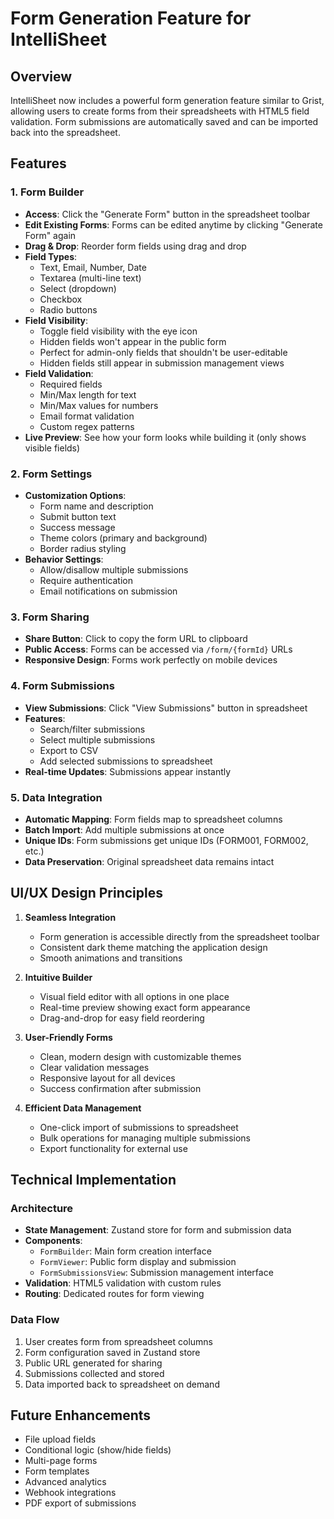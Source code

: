 # Form Generation Feature for IntelliSheet

## Overview
IntelliSheet now includes a powerful form generation feature similar to Grist, allowing users to create forms from their spreadsheets with HTML5 field validation. Form submissions are automatically saved and can be imported back into the spreadsheet.

## Features

### 1. Form Builder
- **Access**: Click the "Generate Form" button in the spreadsheet toolbar
- **Edit Existing Forms**: Forms can be edited anytime by clicking "Generate Form" again
- **Drag & Drop**: Reorder form fields using drag and drop
- **Field Types**: 
  - Text, Email, Number, Date
  - Textarea (multi-line text)
  - Select (dropdown)
  - Checkbox
  - Radio buttons
- **Field Visibility**:
  - Toggle field visibility with the eye icon
  - Hidden fields won't appear in the public form
  - Perfect for admin-only fields that shouldn't be user-editable
  - Hidden fields still appear in submission management views
- **Field Validation**:
  - Required fields
  - Min/Max length for text
  - Min/Max values for numbers
  - Email format validation
  - Custom regex patterns
- **Live Preview**: See how your form looks while building it (only shows visible fields)

### 2. Form Settings
- **Customization Options**:
  - Form name and description
  - Submit button text
  - Success message
  - Theme colors (primary and background)
  - Border radius styling
- **Behavior Settings**:
  - Allow/disallow multiple submissions
  - Require authentication
  - Email notifications on submission

### 3. Form Sharing
- **Share Button**: Click to copy the form URL to clipboard
- **Public Access**: Forms can be accessed via `/form/{formId}` URLs
- **Responsive Design**: Forms work perfectly on mobile devices

### 4. Form Submissions
- **View Submissions**: Click "View Submissions" button in spreadsheet
- **Features**:
  - Search/filter submissions
  - Select multiple submissions
  - Export to CSV
  - Add selected submissions to spreadsheet
- **Real-time Updates**: Submissions appear instantly

### 5. Data Integration
- **Automatic Mapping**: Form fields map to spreadsheet columns
- **Batch Import**: Add multiple submissions at once
- **Unique IDs**: Form submissions get unique IDs (FORM001, FORM002, etc.)
- **Data Preservation**: Original spreadsheet data remains intact

## UI/UX Design Principles

1. **Seamless Integration**
   - Form generation is accessible directly from the spreadsheet toolbar
   - Consistent dark theme matching the application design
   - Smooth animations and transitions

2. **Intuitive Builder**
   - Visual field editor with all options in one place
   - Real-time preview showing exact form appearance
   - Drag-and-drop for easy field reordering

3. **User-Friendly Forms**
   - Clean, modern design with customizable themes
   - Clear validation messages
   - Responsive layout for all devices
   - Success confirmation after submission

4. **Efficient Data Management**
   - One-click import of submissions to spreadsheet
   - Bulk operations for managing multiple submissions
   - Export functionality for external use

## Technical Implementation

### Architecture
- **State Management**: Zustand store for form and submission data
- **Components**:
  - `FormBuilder`: Main form creation interface
  - `FormViewer`: Public form display and submission
  - `FormSubmissionsView`: Submission management interface
- **Validation**: HTML5 validation with custom rules
- **Routing**: Dedicated routes for form viewing

### Data Flow
1. User creates form from spreadsheet columns
2. Form configuration saved in Zustand store
3. Public URL generated for sharing
4. Submissions collected and stored
5. Data imported back to spreadsheet on demand

## Future Enhancements
- File upload fields
- Conditional logic (show/hide fields)
- Multi-page forms
- Form templates
- Advanced analytics
- Webhook integrations
- PDF export of submissions